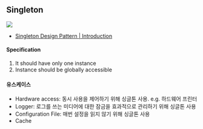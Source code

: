 ## Singleton

[![](https://i.ytimg.com/vi/R9kmP06O6jc/hqdefault.jpg)](https://www.youtube.com/watch?v=R9kmP06O6jc)

- [Singleton Design Pattern | Introduction](https://www.geeksforgeeks.org/singleton-design-pattern-introduction/)

#### Specification
1. It should have only one instance
2. Instance should be globally accessible

#### 유스케이스
- Hardware access: 동시 사용을 제어하기 위해 싱글톤 사용. e.g. 하드웨어 프린터
- Logger: 로그를 쓰는 미디어에 대한 잠금을 효과적으로 관리하기 위해 싱글톤 사용
- Configuration File: 매번 설정을 읽지 않기 위해 싱글톤 사용  
- Cache
